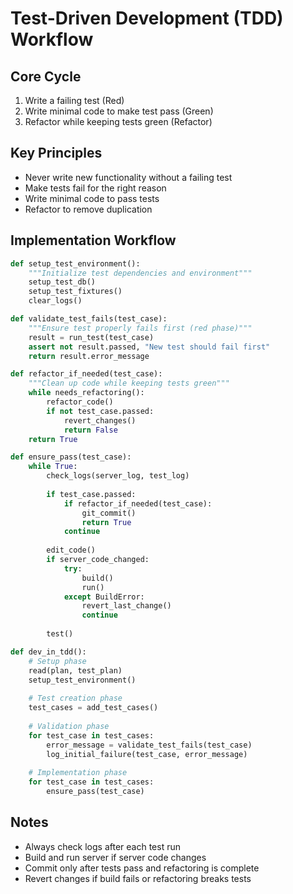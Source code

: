 # Test-Driven Development (TDD) Workflow

## Core Cycle
1. Write a failing test (Red)
2. Write minimal code to make test pass (Green)
3. Refactor while keeping tests green (Refactor)

## Key Principles
- Never write new functionality without a failing test
- Make tests fail for the right reason
- Write minimal code to pass tests
- Refactor to remove duplication

## Implementation Workflow

```python
def setup_test_environment():
    """Initialize test dependencies and environment"""
    setup_test_db()
    setup_test_fixtures()
    clear_logs()

def validate_test_fails(test_case):
    """Ensure test properly fails first (red phase)"""
    result = run_test(test_case)
    assert not result.passed, "New test should fail first"
    return result.error_message

def refactor_if_needed(test_case):
    """Clean up code while keeping tests green"""
    while needs_refactoring():
        refactor_code()
        if not test_case.passed:
            revert_changes()
            return False
    return True

def ensure_pass(test_case):
    while True:
        check_logs(server_log, test_log)
        
        if test_case.passed:
            if refactor_if_needed(test_case):
                git_commit()
                return True
            continue
            
        edit_code()
        if server_code_changed:
            try:
                build()
                run()
            except BuildError:
                revert_last_change()
                continue
        
        test()

def dev_in_tdd():
    # Setup phase
    read(plan, test_plan)
    setup_test_environment()
    
    # Test creation phase
    test_cases = add_test_cases()
    
    # Validation phase
    for test_case in test_cases:
        error_message = validate_test_fails(test_case)
        log_initial_failure(test_case, error_message)
    
    # Implementation phase
    for test_case in test_cases:
        ensure_pass(test_case)
```

## Notes
- Always check logs after each test run
- Build and run server if server code changes
- Commit only after tests pass and refactoring is complete
- Revert changes if build fails or refactoring breaks tests
